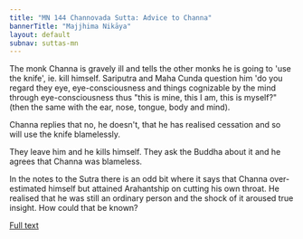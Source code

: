 ```yaml
---
title: "MN 144 Channovada Sutta: Advice to Channa"
bannerTitle: "Majjhima Nikāya" 
layout: default 
subnav: suttas-mn 
---
```


The monk Channa is gravely ill and tells the other monks he is going to 'use the knife', ie. kill himself. Sariputra and Maha Cunda question him 'do you regard they eye, eye-consciousness and things cognizable by the mind through eye-consciousness thus "this is mine, this I am, this is myself?" (then the same with the ear, nose, tongue, body and mind).


Channa replies that no, he doesn't, that he has realised cessation and so will use the knife blamelessly.


They leave him and he kills himself. They ask the Buddha about it and he agrees that Channa was blameless.


In the notes to the Sutra there is an odd bit where it says that Channa over-estimated himself but attained Arahantship on cutting his own throat. He realised that he was still an ordinary person and the shock of it aroused true insight. How could that be known?


[Full text](http://www.suttas.com/mn-144-channovada-sutta-advice-to-channa.html)

